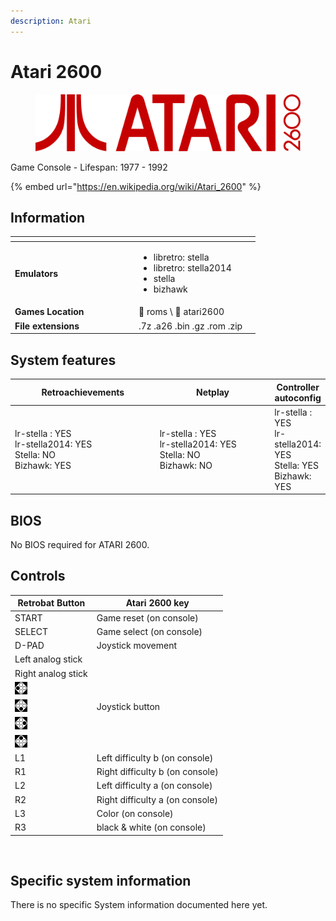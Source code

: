 ```yaml
---
description: Atari
---
```


# Atari 2600

<div align="left">

<figure><img src="https://raw.githubusercontent.com/fabricecaruso/es-theme-carbon/52ff37c9e265587d006945a2ba695b5a962b3a3d/art/logos/atari2600.svg" alt=""><figcaption></figcaption></figure>

</div>

Game Console - Lifespan: 1977 - 1992

{% embed url="https://en.wikipedia.org/wiki/Atari_2600" %}

## Information

<table data-header-hidden><thead><tr><th width="184"></th><th></th><th data-hidden></th></tr></thead><tbody><tr><td><strong>Emulators</strong></td><td><ul><li>libretro: stella</li><li>libretro: stella2014</li><li>stella</li><li>bizhawk</li></ul></td><td></td></tr><tr><td><strong>Games Location</strong></td><td><span data-gb-custom-inline data-tag="emoji" data-code="1f4c1">📁</span> roms \ <span data-gb-custom-inline data-tag="emoji" data-code="1f4c2">📂</span> atari2600</td><td></td></tr><tr><td><strong>File extensions</strong></td><td>.7z .a26 .bin .gz .rom .zip</td><td></td></tr></tbody></table>

## System features

<table><thead><tr><th width="245">Retroachievements</th><th width="200">Netplay</th><th>Controller autoconfig</th></tr></thead><tbody><tr><td>lr-stella : YES<br>lr-stella2014: YES<br>Stella: NO<br>Bizhawk: YES</td><td>lr-stella : YES<br>lr-stella2014: YES<br>Stella: NO<br>Bizhawk: NO</td><td>lr-stella : YES<br>lr-stella2014: YES<br>Stella: YES<br>Bizhawk: YES</td></tr></tbody></table>

## BIOS

No BIOS required for ATARI 2600.

## Controls

| Retrobat Button                                   | Atari 2600 key                  |
| ------------------------------------------------- | ------------------------------- |
| START                                             | Game reset (on console)         |
| SELECT                                            | Game select (on console)        |
| D-PAD                                             | Joystick movement               |
| Left analog stick                                 |                                 |
| Right analog stick                                |                                 |
| ![](<../../../../.gitbook/assets/image (45).png>) |                                 |
| ![](<../../../../.gitbook/assets/image (27).png>) | Joystick button                 |
| ![](<../../../../.gitbook/assets/image (13).png>) |                                 |
| ![](<../../../../.gitbook/assets/image (47).png>) |                                 |
| L1                                                | Left difficulty b (on console)  |
| R1                                                | Right difficulty b (on console) |
| L2                                                | Left difficulty a (on console)  |
| R2                                                | Right difficulty a (on console) |
| L3                                                | Color (on console)              |
| R3                                                | black & white (on console)      |

<div align="left">

<figure><img src="https://i.imgur.com/OP8tnMg.png" alt=""><figcaption></figcaption></figure>

</div>

## Specific system information

There is no specific System information documented here yet.
